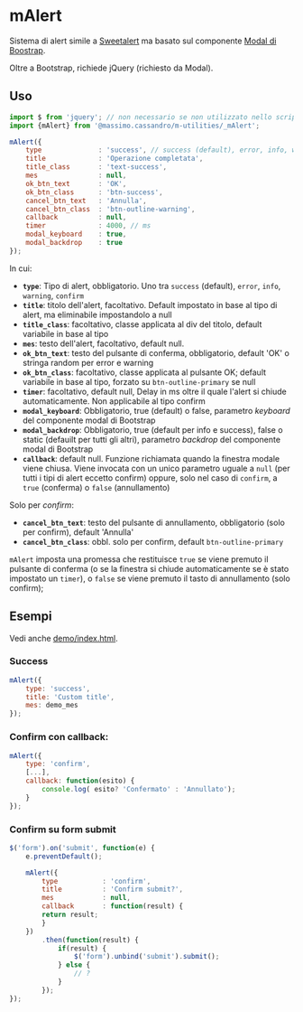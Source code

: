 # mAlert

Sistema di alert simile a [Sweetalert](https://sweetalert.js.org/) ma basato sul componente [Modal di Boostrap](https://getbootstrap.com/docs/4.5/components/modal/).

Oltre a Bootstrap, richiede jQuery (richiesto da Modal).

## Uso

```javascript
import $ from 'jquery'; // non necessario se non utilizzato nello script che utilizza mAlert
import {mAlert} from '@massimo.cassandro/m-utilities/_mAlert';

mAlert({
    type              : 'success', // success (default), error, info, warning, confirm  
    title             : 'Operazione completata',
    title_class       : 'text-success',
    mes               : null,
    ok_btn_text       : 'OK',
    ok_btn_class      : 'btn-success',
    cancel_btn_text   : 'Annulla',
    cancel_btn_class  : 'btn-outline-warning',
    callback          : null,
    timer             : 4000, // ms
    modal_keyboard    : true,
    modal_backdrop    : true
});
```

In cui:

* **`type`**: Tipo di alert, obbligatorio. Uno tra `success` (default), `error`, `info`, `warning`, `confirm`  
* **`title`**: titolo dell'alert, facoltativo. Default impostato in base al tipo di alert, ma eliminabile impostandolo a null
* **`title_class`**: facoltativo, classe applicata al div del titolo, default variabile in base al tipo
* **`mes`**: testo dell'alert, facoltativo, default null.
* **`ok_btn_text`**: testo del pulsante di conferma, obbligatorio, default 'OK' o stringa random per error e warning
* **`ok_btn_class`**: facoltativo, classe applicata al pulsante OK; default variabile in base al tipo, forzato su `btn-outline-primary` se null
* **`timer`**: facoltativo, default null, Delay in ms oltre il quale l'alert si chiude automaticamente. Non applicabile al tipo confirm
* **`modal_keyboard`**: Obbligatorio, true (default) o false, parametro *keyboard* del componente modal di Bootstrap
* **`modal_backdrop`**: Obbligatorio, true (default per info e success), false o static (defauilt per tutti gli altri), parametro *backdrop* del componente modal di Bootstrap
* **`callback`**: default null. Funzione richiamata quando la finestra modale viene chiusa. Viene invocata con un unico parametro uguale a `null` (per tutti i tipi di alert eccetto confirm) oppure, solo nel caso di `confirm`,  a `true` (conferma) o `false` (annullamento)

Solo per *confirm*:

* **`cancel_btn_text`**: testo del pulsante di annullamento, obbligatorio (solo per confirm), default 'Annulla'
* **`cancel_btn_class`**: obbl. solo per confirm, default `btn-outline-primary`


`mAlert` imposta una promessa che restituisce `true` se viene premuto il pulsante di conferma (o se la finestra si chiude automaticamente se è stato impostato un `timer`), o `false` se viene premuto il tasto di annullamento (solo confirm);


## Esempi

Vedi anche [demo/index.html](./demo/index.html).

### Success

```js
mAlert({
    type: 'success',
    title: 'Custom title',
    mes: demo_mes
});
```

### Confirm con callback:

```javascript
mAlert({
    type: 'confirm',
    [...],
    callback: function(esito) {
        console.log( esito? 'Confermato' : 'Annullato');
    }
});
```

### Confirm su form submit

```js
$('form').on('submit', function(e) {
    e.preventDefault();

    mAlert({
        type           : 'confirm',
        title          : 'Confirm submit?',
        mes            : null,
        callback       : function(result) {
        return result;
        }
    })
        .then(function(result) {
            if(result) {
                $('form').unbind('submit').submit();
            } else {
                // ?
            }
        });
});

```
